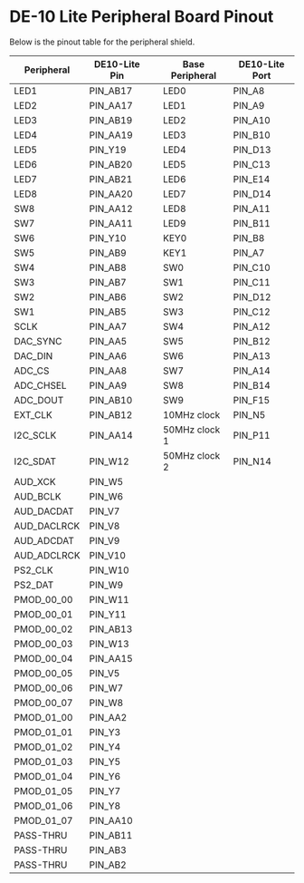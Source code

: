 # DE-10 Lite Peripheral Board Pinout

Below is the pinout table for the peripheral shield.


| Peripheral     | DE10-Lite Pin |               | Base Peripheral | DE10-Lite Port |
|----------------|---------------|---------------|-----------------|----------------|
| LED1           | PIN_AB17      |               | LED0            | PIN_A8         |
| LED2           | PIN_AA17      |               | LED1            | PIN_A9         |
| LED3           | PIN_AB19      |               | LED2            | PIN_A10        |
| LED4           | PIN_AA19      |               | LED3            | PIN_B10        |
| LED5           | PIN_Y19       |               | LED4            | PIN_D13        |
| LED6           | PIN_AB20      |               | LED5            | PIN_C13        |
| LED7           | PIN_AB21      |               | LED6            | PIN_E14        |
| LED8           | PIN_AA20      |               | LED7            | PIN_D14        |
| SW8            | PIN_AA12      |               | LED8            | PIN_A11        |
| SW7            | PIN_AA11      |               | LED9            | PIN_B11        |
| SW6            | PIN_Y10       |               | KEY0            | PIN_B8         |
| SW5            | PIN_AB9       |               | KEY1            | PIN_A7         |
| SW4            | PIN_AB8       |               | SW0             | PIN_C10        |
| SW3            | PIN_AB7       |               | SW1             | PIN_C11        |
| SW2            | PIN_AB6       |               | SW2             | PIN_D12        |
| SW1            | PIN_AB5       |               | SW3             | PIN_C12        |
| SCLK           | PIN_AA7       |               | SW4             | PIN_A12        |
| DAC_SYNC       | PIN_AA5       |               | SW5             | PIN_B12        |
| DAC_DIN        | PIN_AA6       |               | SW6             | PIN_A13        |
| ADC_CS         | PIN_AA8       |               | SW7             | PIN_A14        |
| ADC_CHSEL      | PIN_AA9       |               | SW8             | PIN_B14        |
| ADC_DOUT       | PIN_AB10      |               | SW9             | PIN_F15        |
| EXT_CLK        | PIN_AB12      |               | 10MHz clock     | PIN_N5         |
| I2C_SCLK       | PIN_AA14      |               | 50MHz clock 1   | PIN_P11        |
| I2C_SDAT       | PIN_W12       |               | 50MHz clock 2   | PIN_N14        |
| AUD_XCK        | PIN_W5        |               |                 |                |
| AUD_BCLK       | PIN_W6        |               |                 |                |
| AUD_DACDAT     | PIN_V7        |               |                 |                |
| AUD_DACLRCK    | PIN_V8        |               |                 |                |
| AUD_ADCDAT     | PIN_V9        |               |                 |                |
| AUD_ADCLRCK    | PIN_V10       |               |                 |                |
| PS2_CLK        | PIN_W10       |               |                 |                |
| PS2_DAT        | PIN_W9        |               |                 |                |
| PMOD_00_00     | PIN_W11       |               |                 |                |
| PMOD_00_01     | PIN_Y11       |               |                 |                |
| PMOD_00_02     | PIN_AB13      |               |                 |                |
| PMOD_00_03     | PIN_W13       |               |                 |                |
| PMOD_00_04     | PIN_AA15      |               |                 |                |
| PMOD_00_05     | PIN_V5        |               |                 |                |
| PMOD_00_06     | PIN_W7        |               |                 |                |
| PMOD_00_07     | PIN_W8        |               |                 |                |
| PMOD_01_00     | PIN_AA2       |               |                 |                |
| PMOD_01_01     | PIN_Y3        |               |                 |                |
| PMOD_01_02     | PIN_Y4        |               |                 |                |
| PMOD_01_03     | PIN_Y5        |               |                 |                |
| PMOD_01_04     | PIN_Y6        |               |                 |                |
| PMOD_01_05     | PIN_Y7        |               |                 |                |
| PMOD_01_06     | PIN_Y8        |               |                 |                |
| PMOD_01_07     | PIN_AA10      |               |                 |                |
| PASS-THRU      | PIN_AB11      |               |                 |                |
| PASS-THRU      | PIN_AB3       |               |                 |                |
| PASS-THRU      | PIN_AB2       |               |                 |                |

